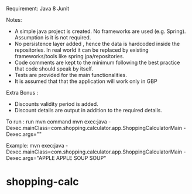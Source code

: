 Requirement:
Java 8
Junit


Notes:

- A simple java project is created. No frameworks are used (e.g. Spring). Assumption is it is not required.
- No persistence layer added , hence the data is hardcoded inside the repositories. In real world it can be
replaced by existing frameworks/tools like spring jpa/repositories.
- Code comments are kept to the minimum following the best practice that code should speak by itself.
- Tests are provided for the main functionalities.
- It is assumed that that the application will work only in GBP

Extra Bonus :
 - Discounts validity period is added.
 - Discount details are output in addition to the required details.



To run :
run mvn command
mvn exec:java -Dexec.mainClass=com.shopping.calculator.app.ShoppingCalculatorMain -Dexec.args="<args>"


Example:
mvn exec:java -Dexec.mainClass=com.shopping.calculator.app.ShoppingCalculatorMain -Dexec.args="APPLE APPLE SOUP SOUP"













# shopping-calc
